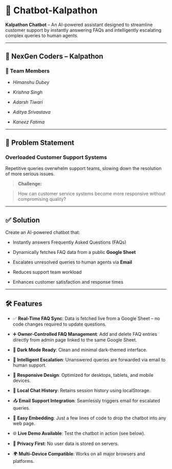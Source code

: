 # 🤖 Chatbot-Kalpathon

**Kalpathon Chatbot** – An AI-powered assistant designed to streamline customer support by instantly answering FAQs and intelligently escalating complex queries to human agents.

---

## 🚀 NexGen Coders – Kalpathon

### 👥 Team Members

- *Himanshu Dubey*
  
- *Krishna Singh*
  
- *Adarsh Tiwari*
  
- *Aditya Srivastava*
  
- *Kaneez Fatima*

---

## 📌 Problem Statement

### Overloaded Customer Support Systems

Repetitive queries overwhelm support teams, slowing down the resolution of more serious issues.

> **Challenge:**

> How can customer service systems become more responsive without compromising quality?

---

## ✅ Solution

Create an AI-powered chatbot that:

- Instantly answers Frequently Asked Questions (FAQs)
  
- Dynamically fetches FAQ data from a public **Google Sheet**
  
- Escalates unresolved queries to human agents via **Email**
  
- Reduces support team workload
  
- Enhances customer satisfaction and response times

---

## 🛠️ Features

- ✅ **Real-Time FAQ Sync**: Data is fetched live from a Google Sheet – no code changes required to update questions.
  
- ➕ **Owner-Controlled FAQ Management**: Add and delete FAQ entries directly from admin page linked to the same Google Sheet.
  
- 🌙 **Dark Mode Ready**: Clean and minimal dark-themed interface.
  
- 🧠 **Intelligent Escalation**: Unanswered queries are forwarded via email to human support.
  
- 📱 **Responsive Design**: Optimized for desktops, tablets, and mobile devices.
  
- 📂 **Local Chat History**: Retains session history using localStorage.
  
- 📤 **Email Support Integration**: Seamlessly triggers email for escalated queries.
  
- 🧩 **Easy Embedding**: Just a few lines of code to drop the chatbot into any web page.
  
- 🌐 **Live Demo Available**: Test the chatbot in action (see below).
  
- 🔐 **Privacy First**: No user data is stored on servers.
  
- 🌍 **Multi-Device Compatible**: Works on all major browsers and platforms.
